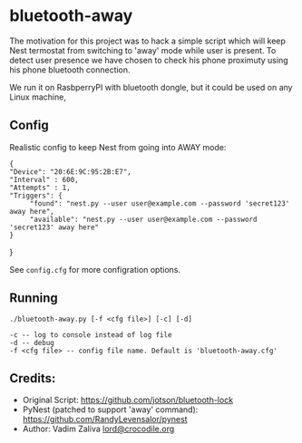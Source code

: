 bluetooth-away
===========

The motivation for this project was to hack a simple script which will
keep Nest termostat from switching to 'away' mode while user is
present. To detect user presence we have chosen to check his phone
proximuty using his phone bluetooth connection.

We run it on RasbperryPI with bluetooth dongle, but it could be used
on any Linux machine,

Config
------

Realistic config to keep Nest from going into AWAY mode:

    {
    "Device": "20:6E:9C:95:2B:E7",
    "Interval" : 600,
    "Attempts" : 1,
    "Triggers": {
         "found": "nest.py --user user@example.com --password 'secret123' away here",
         "available": "nest.py --user user@example.com --password 'secret123' away here"
    }
   }

See `config.cfg` for more configration options.

Running
-------

    ./bluetooth-away.py [-f <cfg file>] [-c] [-d]
    
    -c -- log to console instead of log file
    -d -- debug
    -f <cfg file> -- config file name. Default is 'bluetooth-away.cfg'


Credits:
--------

  * Original Script: https://github.com/jotson/bluetooth-lock
  * PyNest (patched to support 'away' command): https://github.com/RandyLevensalor/pynest
  * Author: Vadim Zaliva <lord@crocodile.org>

